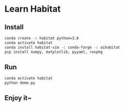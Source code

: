 # Learn Habitat

## Install

```bash
conda create -n habitat python=3.8
conda activate habitat
conda install habitat-sim -c conda-forge -c aihabitat
pip install numpy, matplotlib, pyyaml, rospkg
```

## Run

```bash
conda activate habitat
python demo.py
```

## Enjoy it~

